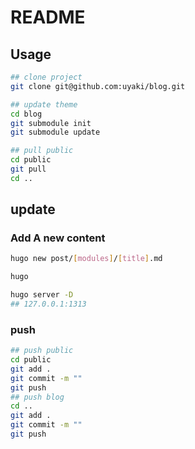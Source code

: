 # README

## Usage
```bash
## clone project
git clone git@github.com:uyaki/blog.git

## update theme
cd blog
git submodule init 
git submodule update

## pull public
cd public
git pull
cd ..
```

## update

### Add A new content

```bash
hugo new post/[modules]/[title].md

hugo

hugo server -D
## 127.0.0.1:1313
```

### push

```bash
## push public
cd public 
git add .
git commit -m ""
git push
## push blog
cd ..
git add .
git commit -m ""
git push
```
